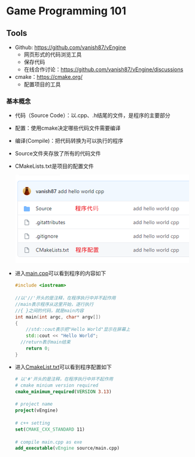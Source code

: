 # Game Programming 101

## Tools

- Github: https://github.com/vanish87/vEngine
  - 网页形式的代码浏览工具
  - 保存代码
  - 在线合作讨论：https://github.com/vanish87/vEngine/discussions
- cmake：https://cmake.org/
  - 配置项目的工具

### 基本概念

- 代码（Source Code）：以.cpp、.h结尾的文件，是程序的主要部分

- 配置：使用cmake决定哪些代码文件需要编译
- 编译(Compile)：把代码转换为可以执行的程序

- Source文件夹存放了所有的代码文件

- CMakeLists.txt是项目的配置文件

  ![](imgs/github_home.png)

- 进入[main.cpp](https://github.com/vanish87/vEngine/blob/master/source/main.cpp)可以看到程序的内容如下

  ```cpp
  #include <iostream>
  
  //以'//'开头的是注释，在程序执行中并不起作用
  //main表示程序从这里开始，逐行执行
  //{ }之间的代码，就是main内容
  int main(int argc, char* argv[])
  {
      //std::cout表示把"Hello World"显示在屏幕上
      std::cout << "Hello World";
  	//return表示main结束
      return 0;
  }
  ```

- 进入[CmakeList.txt](https://github.com/vanish87/vEngine/blob/master/CMakeLists.txt)可以看到程序配置如下

  ```cmake
  # 以'#'开头的是注释，在程序执行中并不起作用
  # cmake minium version required
  cmake_minimum_required(VERSION 3.13)
  
  # project name
  project(vEngine)
  
  # c++ setting
  set(CMAKE_CXX_STANDARD 11)
  
  # compile main.cpp as exe
  add_executable(vEngine source/main.cpp)
  ```

  